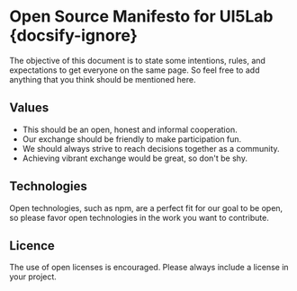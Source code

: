 # Open Source Manifesto for UI5Lab {docsify-ignore}

The objective of this document is to state some intentions, rules, and expectations to get everyone on the same page. So feel free to add anything that you think should be mentioned here.  

## Values

* This should be an open, honest and informal cooperation.
* Our exchange should be friendly to make participation fun.
* We should always strive to reach decisions together as a community.
* Achieving vibrant exchange would be great, so don't be shy.

## Technologies

Open technologies, such as npm, are a perfect fit for our goal to be open, so please favor open technologies in the work you want to contribute.    

## Licence

The use of open licenses is encouraged. Please always include a license in your project. 

